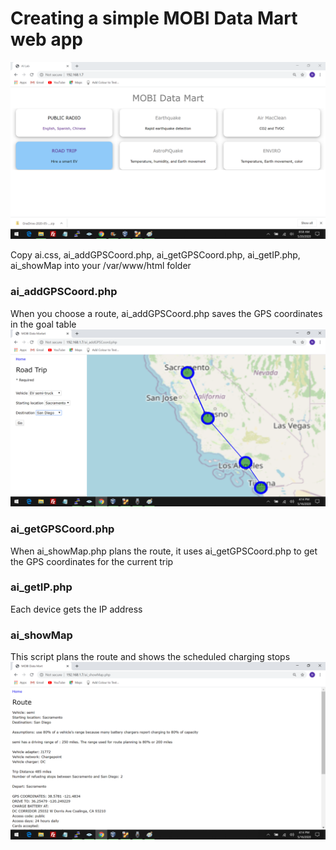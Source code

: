 <h1>Creating a simple MOBI Data Mart web app</h1>

<img src="images/MobiDataMart_v2.png">

Copy ai.css, ai_addGPSCoord.php, ai_getGPSCoord.php, ai_getIP.php, ai_showMap into your /var/www/html folder



<h3>ai_addGPSCoord.php</h3>
When you choose a route, ai_addGPSCoord.php saves the GPS coordinates in the goal table

<img src="images/An-4.png">



<h3>ai_getGPSCoord.php</h3>
When ai_showMap.php plans the route, it uses ai_getGPSCoord.php to get the GPS coordinates for the current trip


<h3>ai_getIP.php</h3>
Each device gets the IP address


<h3>ai_showMap</h3>
This script plans the route and shows the scheduled charging stops

<img src="images/Sac-SanDiego-itinerary.png">


